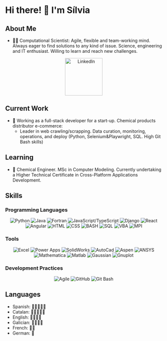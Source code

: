 # Hi there! 👋 I'm Sílvia

## About Me
- 👨‍💻 Computational Scientist: Agile, flexible and team-working mind. Always eager to find solutions to any kind of issue. Science, engineering and IT enthusiast. Willing to learn and reach new challenges.

<p align="center">
  <a href="https://www.linkedin.com/in/silvia-%C3%A1lvarez-d%C3%ADaz/" target="_blank"><img src="https://img.shields.io/badge/-LinkedIn-blue?style=flat-square&logo=linkedin&logoColor=white" alt="LinkedIn" width="120"></a>
</p>

## Current Work
- 💼 Working as a full-stack developer for a start-up. Chemical products distributor e-commerce:
  - Leader in web crawling/scrapping. Data curation, monitoring, operations, and deploy (Python, Selenium\&Playwright, SQL. High Git Bash skills)

## Learning
- 🌱 Chemical Engineer. MSc in Computer Modeling. Currently undertaking a Higher Technical Certificate in Cross-Platform Applications Development.

## Skills

### Programming Languages
<p align="center">
  <img src="https://img.shields.io/badge/-Python-yellow?style=for-the-badge&logo=python" alt="Python">
  <img src="https://img.shields.io/badge/-Java-red?style=for-the-badge&logo=java" alt="Java">
  <img src="https://img.shields.io/badge/-Fortran-blue?style=for-the-badge&logo=fortran" alt="Fortran">
  <img src="https://img.shields.io/badge/-JS/TS-green?style=for-the-badge&logo=javascript" alt="JavaScript/TypeScript">
  <img src="https://img.shields.io/badge/-Django-darkgreen?style=for-the-badge&logo=django" alt="Django">
  <img src="https://img.shields.io/badge/-React-blue?style=for-the-badge&logo=react" alt="React">
  <img src="https://img.shields.io/badge/-Angular-red?style=for-the-badge&logo=angular" alt="Angular">
  <img src="https://img.shields.io/badge/-HTML-orange?style=for-the-badge&logo=html5" alt="HTML">
  <img src="https://img.shields.io/badge/-CSS-blueviolet?style=for-the-badge&logo=css3" alt="CSS">
  <img src="https://img.shields.io/badge/-BASH-lightgrey?style=for-the-badge&logo=gnu-bash" alt="BASH">
  <img src="https://img.shields.io/badge/-SQL-darkorange?style=for-the-badge&logo=mysql" alt="SQL">
  <img src="https://img.shields.io/badge/-VBA-yellow?style=for-the-badge&logo=microsoft-excel" alt="VBA">
  <img src="https://img.shields.io/badge/-MPI-darkblue?style=for-the-badge&logo=mpi" alt="MPI">
</p>

### Tools
<p align="center">
  <img src="https://img.shields.io/badge/-Excel-green?style=flat-square&logo=microsoft-excel" alt="Excel">
  <img src="https://img.shields.io/badge/-Power%20Apps-blue?style=flat-square&logo=microsoft-powerpoint" alt="Power Apps">
  <img src="https://img.shields.io/badge/-SolidWorks-red?style=flat-square&logo=solidworks" alt="SolidWorks">
  <img src="https://img.shields.io/badge/-AutoCad-lightblue?style=flat-square&logo=autodesk" alt="AutoCad">
  <img src="https://img.shields.io/badge/-Aspen-lightgreen?style=flat-square&logo=aspen" alt="Aspen">
  <img src="https://img.shields.io/badge/-ANSYS-darkred?style=flat-square&logo=ansys" alt="ANSYS">
  <img src="https://img.shields.io/badge/-Mathematica-purple?style=flat-square&logo=wolfram" alt="Mathematica">
  <img src="https://img.shields.io/badge/-Matlab-yellowgreen?style=flat-square&logo=mathworks" alt="Matlab">
  <img src="https://img.shields.io/badge/-Gaussian-blue?style=flat-square&logo=gnu-bash" alt="Gaussian">
  <img src="https://img.shields.io/badge/-Gnuplot-lightpurple?style=flat-square&logo=gnuplot" alt="Gnuplot">
</p>

### Development Practices
<p align="center">
  <img src="https://img.shields.io/badge/-Agile-blueviolet?style=flat-square&logo=agile" alt="Agile">
  <img src="https://img.shields.io/badge/-GitHub-black?style=flat-square&logo=github" alt="GitHub">
  <img src="https://img.shields.io/badge/-Git%20Bash-lightgrey?style=flat-square&logo=gnu-bash" alt="Git Bash">
</p>

## Languages

- Spanish: 🌟🌟🌟🌟🌟
- Catalan: 🌟🌟🌟🌟🌟
- English: 🌟🌟🌟🌟
- Galician: 🌟🌟🌟🌟
- French: 🌟🌟
- German: 🌟
